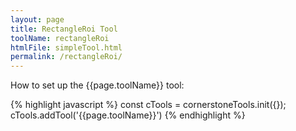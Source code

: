 ```yaml
---
layout: page
title: RectangleRoi Tool
toolName: rectangleRoi
htmlFile: simpleTool.html
permalink: /rectangleRoi/
---
```


How to set up the {{page.toolName}} tool:

{% highlight javascript %}
const cTools = cornerstoneTools.init({});
cTools.addTool('{{page.toolName}}')
{% endhighlight %}
